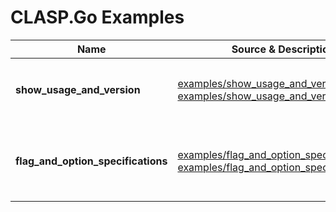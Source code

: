 # CLASP.Go Examples

|Name|Source & Description|Summary|
|---|---|---|
|**show_usage_and_version**|[examples/show_usage_and_version.go](/examples/show_usage_and_version.go)<br/>[examples/show_usage_and_version.md](/examples/show_usage_and_version.md)|Simple example supporting ```--help``` and ```--version```|
|**flag_and_option_specifications**|[examples/flag_and_option_specifications.go](/examples/flag_and_option_specifications.go)<br/>[examples/flag_and_option_specifications.md](/examples/flag_and_option_specifications.md)|Example illustrating various kinds of *flag* and *option* specifications|

